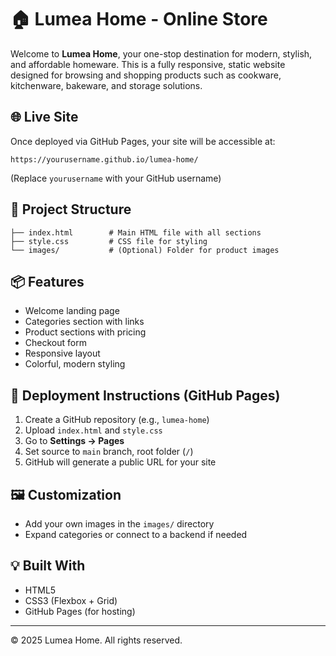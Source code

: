 # 🏠 Lumea Home - Online Store

Welcome to **Lumea Home**, your one-stop destination for modern, stylish, and affordable homeware. This is a fully responsive, static website designed for browsing and shopping products such as cookware, kitchenware, bakeware, and storage solutions.

## 🌐 Live Site
Once deployed via GitHub Pages, your site will be accessible at:
```
https://yourusername.github.io/lumea-home/
```
(Replace `yourusername` with your GitHub username)

## 📁 Project Structure
```
├── index.html        # Main HTML file with all sections
├── style.css         # CSS file for styling
└── images/           # (Optional) Folder for product images
```

## 📦 Features
- Welcome landing page
- Categories section with links
- Product sections with pricing
- Checkout form
- Responsive layout
- Colorful, modern styling

## 🚀 Deployment Instructions (GitHub Pages)
1. Create a GitHub repository (e.g., `lumea-home`)
2. Upload `index.html` and `style.css`
3. Go to **Settings → Pages**
4. Set source to `main` branch, root folder (`/`)
5. GitHub will generate a public URL for your site

## 🖼️ Customization
- Add your own images in the `images/` directory
- Expand categories or connect to a backend if needed

## 💡 Built With
- HTML5
- CSS3 (Flexbox + Grid)
- GitHub Pages (for hosting)

---

© 2025 Lumea Home. All rights reserved.
